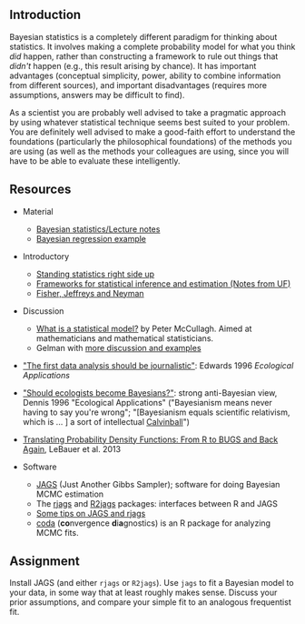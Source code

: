 Introduction
------------

Bayesian statistics is a completely different paradigm for thinking
about statistics. It involves making a complete probability model for
what you think *did* happen, rather than constructing a framework to
rule out things that *didn't* happen (e.g., this result arising by
chance). It has important advantages (conceptual simplicity, power,
ability to combine information from different sources), and important
disadvantages (requires more assumptions, answers may be difficult to
find).

As a scientist you are probably well advised to take a pragmatic
approach by using whatever statistical technique seems best suited to
your problem. You are definitely well advised to make a good-faith
effort to understand the foundations (particularly the philosophical
foundations) of the methods you are using (as well as the methods your
colleagues are using, since you will have to be able to evaluate these
intelligently.

Resources
---------

-   Material
    -   [Bayesian statistics/Lecture notes](Bayesian_statistics_Lecture_notes.html)
    -   [Bayesian regression example](Bayesian_example.html)

-   Introductory
    -   [Standing statistics right side
        up](http://www.annals.org.libaccess.lib.mcmaster.ca/content/130/12/1019.long)
    -   [Frameworks for statistical inference and estimation (Notes from UF)](https://web.archive.org/web/20100616211430/http://www.biology.ufl.edu/ip/2009Fall/notes/ip-bayes-etc.html)
    -   [Fisher, Jeffreys and Neyman](http://citeseerx.ist.psu.edu/viewdoc/download?doi=10.1.1.167.4064&rep=rep1&type=pdf)


-   Discussion
    -   [What is a statistical model?](http://www.jstor.org/pss/1558705)
        by Peter McCullagh. Aimed at mathematicians and
        mathematical statisticians.
    -   Gelman with [more discussion and
        examples](http://www.stat.columbia.edu/~gelman/research/published/signif4.pdf)
-   ["The first data analysis should be
    journalistic"](http://www.jstor.org/stable/2269593): Edwards 1996
    *Ecological Applications*
-   ["Should ecologists become
    Bayesians?"](http://www.jstor.org/stable/2269594): strong
    anti-Bayesian view, Dennis 1996 "Ecological Applications"
    ("Bayesianism means never having to say you're wrong";
    "\[Bayesianism equals scientific relativism, which is ... \] a sort
    of intellectual
    [Calvinball](http://en.wikipedia.org/wiki/Calvin_and_Hobbes#Calvinball)")
- [Translating Probability Density Functions: From R to BUGS and Back Again](https://journal.r-project.org/archive/2013-1/lebauer-dietze-bolker.pdf), LeBauer et al. 2013
-   Software
    -   [JAGS](http://mcmc-jags.sourceforge.net/) (Just Another Gibbs
        Sampler); software for doing Bayesian MCMC estimation
    -   The
        [rjags](http://cran.r-project.org/web/packages/rjags/index.html)
        and
        [R2jags](http://cran.r-project.org/web/packages/R2jags/index.html)
        packages: interfaces between R and JAGS
    -   [Some tips on JAGS and rjags](http://www.johnmyleswhite.com/notebook/2010/08/20/using-jags-in-r-with-the-rjags-package/)
    -   [coda](http://cran.r-project.org/web/packages/coda/index.html)
        (**co**nvergence **d**i**a**gnostics) is an R package for analyzing
        MCMC fits.

Assignment
----------

Install JAGS (and either `rjags` or `R2jags`). Use `jags` to fit a Bayesian model to your data, in some way that at least roughly makes sense. Discuss your prior assumptions, and compare your simple fit to an analogous frequentist fit.


